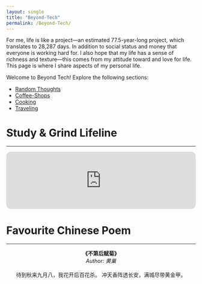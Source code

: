 ```yaml
---
layout: single
title: "Beyond-Tech"
permalink: /Beyond-Tech/
---
```

For me, life is like a project—an estimated 77.5-year-long project, which translates to 28,287 days. In addition to
social status and money that everyone is working hard for. I also hope that my life has a sense of richness and 
texture—this comes from my attitude toward and love for life. This page is where I share aspects of my personal life.

Welcome to Beyond Tech! Explore the following sections:
- [Random Thoughts](/Beyond-Tech/Random-Thoughts/)
- [Coffee-Shops](/Beyond-Tech/Coffee-Shops/)
- [Cooking](/Beyond-Tech/Cooking/)
- [Traveling](/Beyond-Tech/Traveling/)


# Study & Grind Lifeline
---
<iframe style="border-radius:12px" src="https://open.spotify.com/embed/playlist/0JDgZWY1t3XCNE1J6Mnclg?utm_source=generator&theme=0" width="100%" height="152" frameBorder="0" allowfullscreen="" allow="autoplay; clipboard-write; encrypted-media; fullscreen; picture-in-picture" loading="lazy"></iframe>

# Favourite Chinese Poem
---

<div style="text-align: center;">
    <strong>《不第后赋菊》</strong><br>
    <em>Author: 黄巢</em><br><br>
    待到秋来九月八，我花开后百花杀。
    冲天香阵透长安，满城尽带黄金甲。
</div>


<!-- > True strength is not about resistance but about acceptance.  
> It is about allowing regrets, foolishness, ugliness, hypocrisy, and unreciprocated efforts to exist.  
> When you embrace all of this, you gradually become a soft, relaxed, and open individual—which is to say, an incredibly strong person.  
>  
> *— Mo Yan* -->